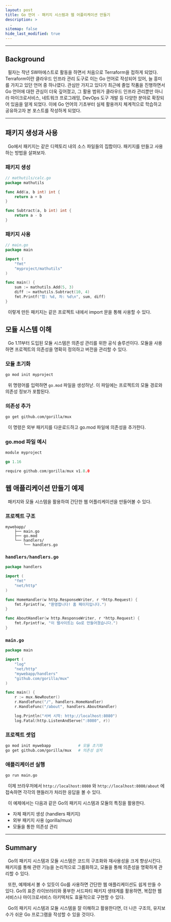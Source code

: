 ```yaml
---
layout: post
title: Go 언어 - 패키지 시스템과 웹 어플리케이션 만들기
description: >
  .
sitemap: false
hide_last_modified: true
---
```


---

## Background

&nbsp; 필자는 작년 SW마에스트로 활동을 하면서 처음으로 Terraform을 접하게 되었다. Terraform이란 클라우드 인프라 관리 도구로 이는 Go 언어로 작성되어 있어, 늘 흥미를 가지고 있던 언어 중 하나였다. 관심만 가지고 있다가 최근에 졸업 작품을 진행하면서 Go 언어에 대한 관심이 더욱 깊어졌고, 그 활용 범위가 클라우드 인프라 관리뿐만 아니라 마이크로서비스, 네트워크 프로그래밍, DevOps 도구 개발 등 다양한 분야로 확장되어 있음을 알게 되었다. 이에 Go 언어의 기초부터 실제 활용까지 체계적으로 학습하고 공유하고자 본 포스트를 작성하게 되었다.

---

## 패키지 생성과 사용

&nbsp; Go에서 패키지는 같은 디렉토리 내의 소스 파일들의 집합이다. 패키지를 만들고 사용하는 방법을 살펴보자.

### 패키지 생성

```go
// mathutils/calc.go
package mathutils

func Add(a, b int) int {
    return a + b
}

func Subtract(a, b int) int {
    return a - b
}
```

### 패키지 사용

```go
// main.go
package main

import (
    "fmt"
    "myproject/mathutils"
)

func main() {
    sum := mathutils.Add(5, 3)
    diff := mathutils.Subtract(10, 4)
    fmt.Printf("합: %d, 차: %d\n", sum, diff)
}
```

&nbsp; 이렇게 만든 패키지는 같은 프로젝트 내에서 import 문을 통해 사용할 수 있다.

## 모듈 시스템 이해

&nbsp; Go 1.11부터 도입된 모듈 시스템은 의존성 관리를 위한 공식 솔루션이다. 모듈을 사용하면 프로젝트의 의존성을 명확히 정의하고 버전을 관리할 수 있다.

### 모듈 초기화

```sh
go mod init myproject
```

&nbsp; 위 명령어를 입력하면 `go.mod` 파일을 생성하낟. 이 파일에는 프로젝트의 모듈 경로와 의존성 정보가 포함된다.

### 의존성 추가

```sh
go get github.com/gorilla/mux
```

&nbsp; 이 명령은 외부 패키지를 다운로드하고 go.mod 파일에 의존성을 추가한다.

### go.mod 파일 예시

```go
module myproject

go 1.16

require github.com/gorilla/mux v1.8.0
```

## 웹 애플리케이션 만들기 예제

&nbsp; 패키지와 모듈 시스템을 활용하여 간단한 웹 어플리케이션을 만들어볼 수 있다.

### 프로젝트 구조

```plain
mywebapp/
    ├── main.go
    ├── go.mod
    └── handlers/
        └── handlers.go
```

### `handlers/handlers.go`

```go
package handlers

import (
    "fmt"
    "net/http"
)

func HomeHandler(w http.ResponseWriter, r *http.Request) {
    fmt.Fprintf(w, "환영합니다! 홈 페이지입니다.")
}

func AboutHandler(w http.ResponseWriter, r *http.Request) {
    fmt.Fprintf(w, "이 웹사이트는 Go로 만들어졌습니다.")
}
```

### `main.go`

```go
package main

import (
    "log"
    "net/http"
    "mywebapp/handlers"
    "github.com/gorilla/mux"
)

func main() {
    r := mux.NewRouter()
    r.HandleFunc("/", handlers.HomeHandler)
    r.HandleFunc("/about", handlers.AboutHandler)

    log.Println("서버 시작: http://localhost:8080")
    log.Fatal(http.ListenAndServe(":8080", r))
```

### 프로젝트 셋업

```sh
go mod init mywebapp            # 모듈 초기화
go get github.com/gorilla/mux   # 의존성 설치
```

### 애플리케이션 실행

```sh
go run main.go
```

&nbsp; 이제 브라우저에서 `http://localhost:8080` 와 `http://localhost:8080/about` 에 접속하면 각각의 핸들러가 처리한 응답을 볼 수 있다.<br>

&nbsp; 이 예제에서는 다음과 같은 Go의 패키지 시스템과 모듈의 특징을 활용한다.

- 자체 패키지 생성 (handlers 패키지)
- 외부 패키지 사용 (gorilla/mux)
- 모듈을 통한 의존성 관리

---

## Summary

&nbsp; Go의 패키지 시스템과 모듈 시스템은 코드의 구조화와 재사용성을 크게 향상시킨다. 패키지를 통해 관련 기능을 논리적으로 그룹화하고, 모듈을 통해 의존성을 명확하게 관리할 수 있다.<br>

&nbsp; 또한, 예제에서 볼 수 있듯이 Go를 사용하면 간단한 웹 애플리케이션도 쉽게 만들 수 있다. Go의 표준 라이브러리와 풍부한 서드파티 패키지 생태계를 활용하면, 복잡한 웹 서비스나 마이크로서비스 아키텍처도 효율적으로 구현할 수 있다.<br>

&nbsp; Go의 패키지 시스템과 모듈 시스템을 잘 이해하고 활용한다면, 더 나은 구조의, 유지보수가 쉬운 Go 프로그램을 작성할 수 있을 것이다.
